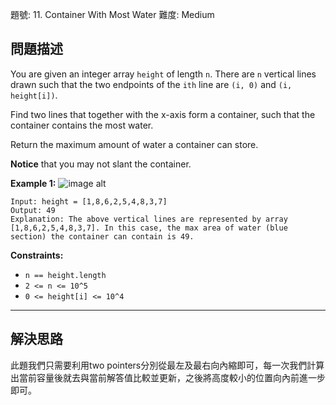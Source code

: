 題號: 11. Container With Most Water
難度: Medium

## 問題描述

You are given an integer array `height` of length `n`. There are `n` vertical lines drawn such that the two endpoints of the `ith` line are `(i, 0)` and `(i, height[i])`.

Find two lines that together with the x-axis form a container, such that the container contains the most water.

Return the maximum amount of water a container can store.

**Notice** that you may not slant the container.

**Example 1:**
![image alt](https://s3-lc-upload.s3.amazonaws.com/uploads/2018/07/17/question_11.jpg)
```
Input: height = [1,8,6,2,5,4,8,3,7]
Output: 49
Explanation: The above vertical lines are represented by array [1,8,6,2,5,4,8,3,7]. In this case, the max area of water (blue section) the container can contain is 49.
```
**Constraints:**

- `n == height.length`
- `2 <= n <= 10^5`
- `0 <= height[i] <= 10^4`

---
## 解決思路

此題我們只需要利用two pointers分別從最左及最右向內縮即可，每一次我們計算出當前容量後就去與當前解答值比較並更新，之後將高度較小的位置向內前進一步即可。

